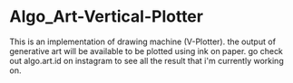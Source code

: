 # Algo_Art-Vertical-Plotter

This is an implementation of drawing machine (V-Plotter).
the output of generative art will be available to be plotted using ink on paper.
go check out algo.art.id on instagram to see all the result that i'm currently working on.
